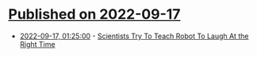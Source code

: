# [Published on 2022-09-17](index.md)

* [2022-09-17, 01:25:00](https://entertainment.slashdot.org/story/22/09/16/2219252/scientists-try-to-teach-robot-to-laugh-at-the-right-time?utm_source=rss1.0mainlinkanon&utm_medium=feed) - [Scientists Try To Teach Robot To Laugh At the Right Time](https://entertainment.slashdot.org/story/22/09/16/2219252/scientists-try-to-teach-robot-to-laugh-at-the-right-time?utm_source=rss1.0mainlinkanon&utm_medium=feed)
